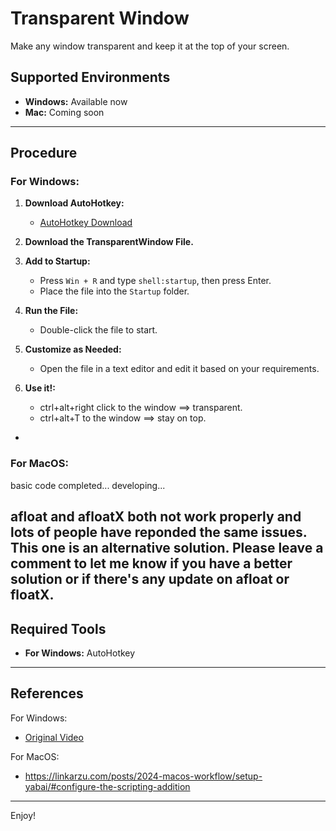 # Transparent Window

Make any window transparent and keep it at the top of your screen.

## Supported Environments

- **Windows:** Available now
- **Mac:** Coming soon

---

## Procedure

### For Windows:

1. **Download AutoHotkey:**
   - [AutoHotkey Download](https://www.autohotkey.com/)

2. **Download the TransparentWindow File.**

3. **Add to Startup:**
   - Press `Win + R` and type `shell:startup`, then press Enter.
   - Place the file into the `Startup` folder.

4. **Run the File:**
   - Double-click the file to start.

5. **Customize as Needed:**
   - Open the file in a text editor and edit it based on your requirements.

6. **Use it!:**
   - ctrl+alt+right click to the window ==> transparent.
   - ctrl+alt+T to the window ==> stay on top.

-

### For MacOS:

basic code completed... developing...

afloat and afloatX both not work properly and lots of people have reponded the same issues. This one is an alternative solution.
Please leave a comment to let me know if you have a better solution or if there's any update on afloat or floatX.
---

## Required Tools

- **For Windows:** AutoHotkey

---

## References

For Windows:
- [Original Video](https://www.youtube.com/watch?v=uUVs9xT7lPo)

For MacOS:
-  https://linkarzu.com/posts/2024-macos-workflow/setup-yabai/#configure-the-scripting-addition



---

Enjoy!
